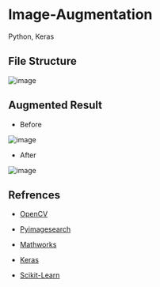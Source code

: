 # Image-Augmentation
Python, Keras

## File Structure

![image]()

## Augmented Result
-  Before

![image]()

-  After

![image]()

## Refrences

- [OpenCV](https://opencv.org)

- [Pyimagesearch](https://www.pyimagesearch.com)

- [Mathworks](https://in.mathworks.com)

- [Keras](https://keras.io/)

- [Scikit-Learn](https://scikit-learn.org)

